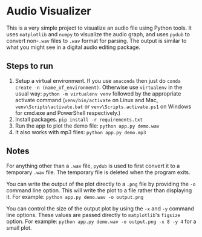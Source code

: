 # Audio Visualizer

This is a very simple project to visualize an audio file using Python tools. It uses `matplotlib` and `numpy` to visualize the audio graph, and uses `pydub` to convert non-`.wav` files to `.wav` format for parsing. The output is similar to what you might see in a digital audio editing package.

## Steps to run

1. Setup a virtual environment. If you use `anaconda` then just do `conda create -n (name_of_environment)`. Otherwise use `virtualenv` in the usual way: `python -m virtualenv venv` followed by the appropriate activate command (`venv/bin/activate` on Linux and Mac, `venv\Scripts\activate.bat` or `venv\Scripts.activate.ps1` on Windows for cmd.exe and PowerShell respectively.)
1. Install packages. `pip install -r requirements.txt`
1. Run the app to plot the demo file: `python app.py demo.wav`
1. It also works with mp3 files: `python app.py demo.mp3`

## Notes

For anything other than a `.wav` file, `pydub` is used to first convert it to a temporary `.wav` file. The temporary file is deleted when the program exits. 

You can write the output of the plot directly to a `.png` file by providing the `-o` command line option. This will write the plot to a file rather than displaying it. For example: `python app.py demo.wav -o output.png`

You can control the size of the output plot by using the `-x` and `-y` command line options. These values are passed directly to `matplotlib`'s `figsize` option. For example: `python app.py demo.wav -o output.png -x 8 -y 4` for a small plot.
